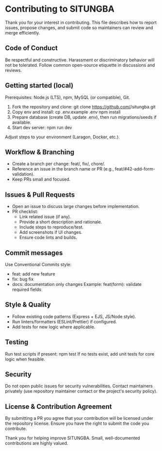 # Contributing to SITUNGBA

Thank you for your interest in contributing. This file describes how to report issues, propose changes, and submit code so maintainers can review and merge efficiently.

## Code of Conduct
Be respectful and constructive. Harassment or discriminatory behavior will not be tolerated. Follow common open-source etiquette in discussions and reviews.

## Getting started (local)
Prerequisites: Node.js (LTS), npm, MySQL (or compatible), Git.
1. Fork the repository and clone:
   git clone https://github.com/<your-user>/situngba.git
2. Copy env and install:
   cp .env.example .env
   npm install
3. Prepare database (create DB, update .env), then run migrations/seeds if available.
4. Start dev server:
   npm run dev

Adjust steps to your environment (Laragon, Docker, etc.).

## Workflow & Branching
- Create a branch per change: feat/<short-description>, fix/<short-description>, chore/<short>.
- Reference an issue in the branch name or PR (e.g., feat/#42-add-form-validation).
- Keep PRs small and focused.

## Issues & Pull Requests
- Open an issue to discuss large changes before implementation.
- PR checklist:
  - Link related issue (if any).
  - Provide a short description and rationale.
  - Include steps to reproduce/test.
  - Add screenshots if UI changes.
  - Ensure code lints and builds.

## Commit messages
Use Conventional Commits style:
- feat: add new feature
- fix: bug fix
- docs: documentation only changes
Example:
  feat(form): validate required fields

## Style & Quality
- Follow existing code patterns (Express + EJS, JS/Node style).
- Run linters/formatters (ESLint/Prettier) if configured.
- Add tests for new logic where applicable.

## Testing
Run test scripts if present:
  npm test
If no tests exist, add unit tests for core logic when feasible.

## Security
Do not open public issues for security vulnerabilities. Contact maintainers privately (use repository maintainer contact or the project's security policy).

## License & Contribution Agreement
By submitting a PR you agree that your contribution will be licensed under the repository license. Ensure you have the right to submit the code you contribute.

Thank you for helping improve SITUNGBA. Small, well-documented contributions are highly valued.